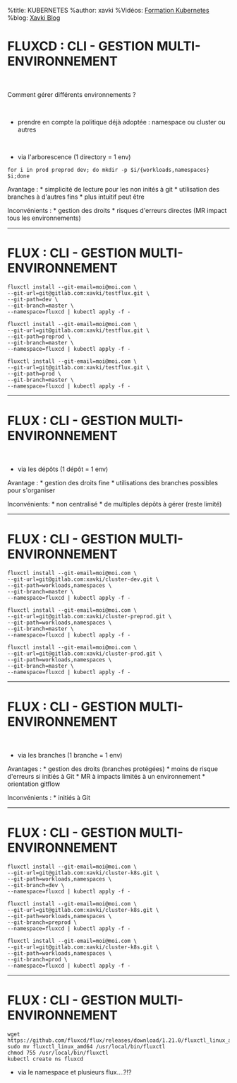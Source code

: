 %title: KUBERNETES
%author: xavki
%Vidéos: [Formation Kubernetes](https://www.youtube.com/playlist?list=PLn6POgpklwWqfzaosSgX2XEKpse5VY2v5)
%blog: [Xavki Blog](https://xavki.blog)



# FLUXCD : CLI - GESTION MULTI-ENVIRONNEMENT


<br>

Comment gérer différents environnements ?

<br>

* prendre en compte la politique déjà adoptée : namespace ou cluster ou autres

<br>

* via l'arborescence (1 directory = 1 env)

```
for i in prod preprod dev; do mkdir -p $i/{workloads,namespaces} $i;done
```

Avantage : 
	* simplicité de lecture pour les non inités à git
	* utilisation des branches à d'autres fins
	* plus intuitif peut être

Inconvénients :
	* gestion des droits
	* risques d'erreurs directes (MR impact tous les environnements)

------------------------------------------------------------------------------

# FLUX : CLI - GESTION MULTI-ENVIRONNEMENT


```
fluxctl install --git-email=moi@moi.com \
--git-url=git@gitlab.com:xavki/testflux.git \
--git-path=dev \
--git-branch=master \
--namespace=fluxcd | kubectl apply -f -
```

```
fluxctl install --git-email=moi@moi.com \
--git-url=git@gitlab.com:xavki/testflux.git \
--git-path=preprod \
--git-branch=master \
--namespace=fluxcd | kubectl apply -f -
```

```
fluxctl install --git-email=moi@moi.com \
--git-url=git@gitlab.com:xavki/testflux.git \
--git-path=prod \
--git-branch=master \
--namespace=fluxcd | kubectl apply -f -
```

------------------------------------------------------------------------------

# FLUX : CLI - GESTION MULTI-ENVIRONNEMENT


<br>

* via les dépôts (1 dépôt = 1 env)

Avantage :
	* gestion des droits fine
	* utilisations des branches possibles pour s'organiser

Inconvénients:
	* non centralisé
	* de multiples dépôts à gérer (reste limité)

------------------------------------------------------------------------------

# FLUX : CLI - GESTION MULTI-ENVIRONNEMENT


```
fluxctl install --git-email=moi@moi.com \
--git-url=git@gitlab.com:xavki/cluster-dev.git \
--git-path=workloads,namespaces \
--git-branch=master \
--namespace=fluxcd | kubectl apply -f -
```

```
fluxctl install --git-email=moi@moi.com \
--git-url=git@gitlab.com:xavki/cluster-preprod.git \
--git-path=workloads,namespaces \
--git-branch=master \
--namespace=fluxcd | kubectl apply -f -
```

```
fluxctl install --git-email=moi@moi.com \
--git-url=git@gitlab.com:xavki/cluster-prod.git \
--git-path=workloads,namespaces \
--git-branch=master \
--namespace=fluxcd | kubectl apply -f -
```

------------------------------------------------------------------------------

# FLUX : CLI - GESTION MULTI-ENVIRONNEMENT

<br>

* via les branches (1 branche = 1 env)

Avantages :
	* gestion des droits (branches protégées)
	* moins de risque d'erreurs si initiés à Git
	* MR à impacts limités à un environnement
	* orientation gitflow

Inconvénients :
	* initiés à Git

------------------------------------------------------------------------------

# FLUX : CLI - GESTION MULTI-ENVIRONNEMENT


```
fluxctl install --git-email=moi@moi.com \
--git-url=git@gitlab.com:xavki/cluster-k8s.git \
--git-path=workloads,namespaces \
--git-branch=dev \
--namespace=fluxcd | kubectl apply -f -
```

```
fluxctl install --git-email=moi@moi.com \
--git-url=git@gitlab.com:xavki/cluster-k8s.git \
--git-path=workloads,namespaces \
--git-branch=preprod \
--namespace=fluxcd | kubectl apply -f -
```

```
fluxctl install --git-email=moi@moi.com \
--git-url=git@gitlab.com:xavki/cluster-k8s.git \
--git-path=workloads,namespaces \
--git-branch=prod \
--namespace=fluxcd | kubectl apply -f -
```

------------------------------------------------------------------------------

# FLUX : CLI - GESTION MULTI-ENVIRONNEMENT


```
wget https://github.com/fluxcd/flux/releases/download/1.21.0/fluxctl_linux_amd64
sudo mv fluxctl_linux_amd64 /usr/local/bin/fluxctl
chmod 755 /usr/local/bin/fluxctl
kubectl create ns fluxcd
```

* via le namespace et plusieurs flux....?!?
